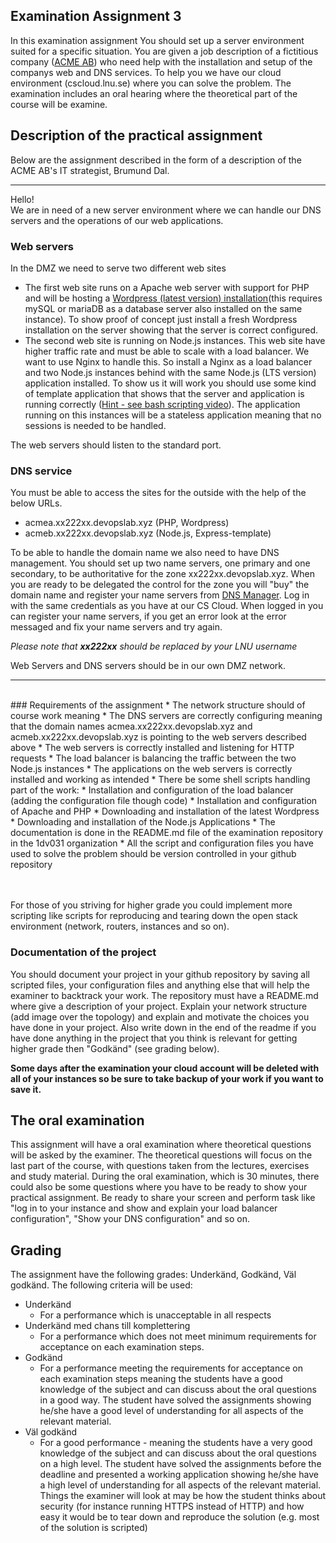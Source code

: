 ## Examination Assignment 3

In this examination assignment You should set up a server environment suited for a specific situation. You are given a job description of a fictitious company ([ACME AB](https://en.wikipedia.org/wiki/Acme_Corporation)) who need help with the installation and setup of the companys web and DNS services. To help you we have our cloud environment (cscloud.lnu.se) where you can solve the problem. The examination includes an oral hearing where the theoretical part of the course will be examine.

## Description of the practical assignment
Below are the assignment described in the form of a description of the ACME AB's IT strategist, Brumund Dal.

---

Hello! <br />
We are in need of a new server environment where we can handle our DNS servers and the operations of our web applications.

### Web servers

In the DMZ we need to serve two different web sites

* The first web site runs on a Apache web server with support for PHP and will be hosting a [Wordpress (latest version) installation](https://codex.wordpress.org/Installing_WordPress)(this requires mySQL or mariaDB as a database server also installed on the same instance). To show proof of concept just install a fresh Wordpress installation on the server showing that the server is correct configured.
* The second web site is running on Node.js instances. This web site have higher traffic rate and must be able to scale with a load balancer. We want to use Nginx to handle this. So install a Nginx as a load balancer and two Node.js instances behind with the same Node.js (LTS version) application installed. To show us it will work you should use some kind of template application that shows that the server and application is running correctly ([Hint - see bash scripting video](https://www.youtube.com/watch?v=H1b9dVDz2TE)). The application running on this instances will be a stateless application meaning that no sessions is needed to be handled.

The web servers should listen to the standard port. 

### DNS service
You must be able to access the sites for the outside with the help of the below URLs.

* acmea.xx222xx.devopslab.xyz (PHP, Wordpress)
* acmeb.xx222xx.devopslab.xyz (Node.js, Express-template)


To be able to handle the domain name we also need to have DNS management. You should set up two name servers, one primary and one secondary, to be authoritative for the zone xx222xx.devopslab.xyz. When you are ready to be delegated the control for the zone you will "buy" the domain name and register your name servers from [DNS Manager](https://www.devopslab.xyz). Log in with the same credentials as you have at our CS Cloud. When logged in you can register your name servers, if you get an error look at the error messaged and fix your name servers and try again.

*Please note that **xx222xx** should be replaced by your LNU username*

Web Servers and DNS servers should be in our own DMZ network.

---
<br>
### Requirements of the assignment
* The network structure should of course work meaning
  * The DNS servers are correctly configuring meaning that the domain names acmea.xx222xx.devopslab.xyz and acmeb.xx222xx.devopslab.xyz is pointing to the web servers described above
  * The web servers is correctly installed and listening for HTTP requests
  * The load balancer is balancing the traffic between the two Node.js instances
  * The applications on the web servers is correctly installed and working as intended  
* There be some shell scripts handling part of the work:
  * Installation and configuration of the load balancer (adding the configuration file though code)
  * Installation and configuration of Apache and PHP
  * Downloading and installation of the latest Wordpress
  * Downloading and installation of the Node.js Applications
* The documentation is done in the README.md file of the examination repository in the 1dv031 organization
* All the script and configuration files you have used to solve the problem should be version controlled in your github repository

<br><br>
For those of you striving for higher grade you could implement more scripting like scripts for reproducing and tearing down the open stack environment (network, routers, instances and so on).

### Documentation of the project
You should document your project in your github repository by saving all scripted files, your configuration files and anything else that will help the examiner to backtrack your work. The repository must have a README.md where give a description of your project. Explain your network structure (add image over the topology) and explain and motivate the choices you have done in your project. Also write down in the end of the readme if you have done anything in the project that you think is relevant for getting higher grade then "Godkänd" (see grading below).

**Some days after the examination your cloud account will be deleted with all of your instances so be sure to take backup of your work if you want to save it.**


## The oral examination
This assignment will have a oral examination where theoretical questions will be asked by the examiner. The theoretical questions will focus on the last part of the course, with questions taken from the lectures, exercises and study material. During the oral examination, which is 30 minutes, there could also be some questions where you have to be ready to show your practical assignment. Be ready to share your screen and perform task like "log in to your instance and show and explain your load balancer configuration", "Show your DNS configuration" and so on.

## Grading
The assignment have the following grades: Underkänd, Godkänd, Väl godkänd. The following criteria will be used:

- Underkänd
  - For a performance which is unacceptable in all respects
- Underkänd med chans till komplettering
  -  For a performance which does not meet minimum requirements for acceptance on each examination steps. 
- Godkänd
  - For a performance meeting the requirements for acceptance on each examination steps meaning the students have a good knowledge of the subject and can discuss about the oral questions in a good way. The student  have solved the assignments showing he/she have a good level of understanding for all aspects of the relevant material.
- Väl godkänd
  - For a good performance - meaning the students have a very good knowledge of the subject and can discuss about the oral questions on a high level. The student have solved the assignments before the deadline and presented a working application showing he/she have a high level of understanding for all aspects of the relevant material. Things the examiner will look at may be how the student thinks about security (for instance running HTTPS instead of HTTP) and how easy it would be to tear down and reproduce the solution (e.g. most of the solution is scripted)

